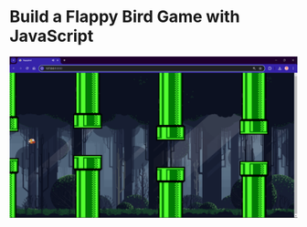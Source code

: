 # Build a Flappy Bird Game with JavaScript

![Screenshot of App](/www/sprites/Screenshot%202024-06-19%20161114.png)
